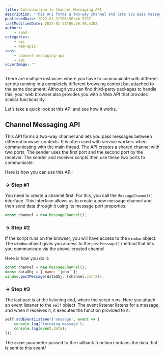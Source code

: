 ```yaml
---
title: Introduction to Channel Messaging API
description: "This API forms a two-way channel and lets you pass messages between different browser contexts. In this piece, let's briefly look at this API and how it works."
publishedDate: 2022-01-31T06:56:48.520Z
lastModifiedDate: 2022-01-31T06:56:48.520Z
authors:
    - saad
categories:
    - api
    - web-apis
tags:
    - channel-messaging-api
    - api
coverImage: ''
---
```


<Lead>

There are multiple instances where you have to communicate with different scripts running in a completely different browsing context but attached to the same document. Although you can find third-party packages to handle this, your web browser also provides you with a Web API that provides similar functionality.

</Lead>

Let’s take a quick look at this API and see how it works.

## Channel Messaging API

This API forms a two-way channel and lets you pass messages between different browser contexts. It is often used with service workers when communicating with the main thread. The API creates a shared channel with two ports. The sender uses the first port and the second port by the receiver. The sender and receiver scripts then use these two ports to communicate.

Here is how you can use this API:

### → Step #1

You need to create a channel first. For this, you call the `MessageChannel()` interface. This interface allows us to create a new message channel and then send data through it using its message port properties.

```js
const channel = new MessageChannel();
```

### → Step #2

If the script runs on the browser, you will have access to the `window` object. The `window` object gives you access to the `postMessage()` method that lets you communicate via the above-created channel.

Here is how you do it:

```js
const channel = new MessageChannel();
const dataObj = { name: ‘john’ };
window.postMessage(dataObj, [channel.port2]);
```

### → Step #3

The last part is at the listening end, where the script runs. Here you attach an event listener to the `self` object. The event listener listens for a message, and when it receives it, it executes the function provided to it.

```js
self.addEventListener('message', event => {
	console.log('Incoming message');
	console.log(event.data);
});
```

The `event` parameter passed to the callback function contains the data that is sent to this event/
